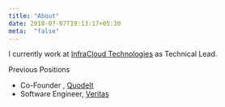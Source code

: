 ```yaml
---
title: "About"
date: 2018-07-07T19:13:17+05:30
meta:  "false"
---
```


I currently work at [InfraCloud Technologies](https://infracloud.io) as  Technical Lead.

Previous Positions

*  Co-Founder ,  [QuodeIt](https://www.quodeit.com/)
*  Software Engineer, [Veritas](https://veritas.com)
